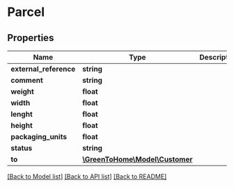 # Parcel

## Properties

Name | Type | Description | Notes
------------ | ------------- | ------------- | -------------
**external_reference** | **string** |  | [optional]
**comment** | **string** |  | [optional]
**weight** | **float** |  | [optional]
**width** | **float** |  | [optional]
**lenght** | **float** |  | [optional]
**height** | **float** |  | [optional]
**packaging_units** | **float** |  | [optional]
**status** | **string** |  | [optional]
**to** | [**\GreenToHome\Model\Customer**](Customer.md) |  | [optional]

[[Back to Model list]](../../README.md#models) [[Back to API list]](../../README.md#endpoints) [[Back to README]](../../README.md)
